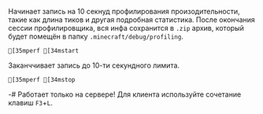 Начинает запись на 10 секнуд профилирования произодительности, такие как длина тиков и другая подробная статистика. После окончания сессии профилировщика, вся инфа сохранится в `.zip` архив, который будет помещён в папку `.minecraft/debug/profiling`.
```ansi
[35mperf [34mstart
```
Заканччивает запись до 10-ти секундного лимита.
```ansi
[35mperf [34mstop
```
-# Работает только на сервере! Для клиента используйте сочетание клавиш `F3`+`L`.